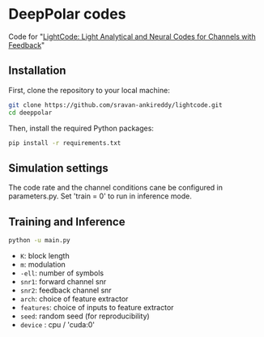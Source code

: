 # DeepPolar codes
Code for "[LightCode: Light Analytical and Neural Codes for Channels with Feedback](https://arxiv.org/pdf/2403.10751)"

## Installation

First, clone the repository to your local machine:

```bash
git clone https://github.com/sravan-ankireddy/lightcode.git
cd deeppolar
```

Then, install the required Python packages:

```bash
pip install -r requirements.txt
```

## Simulation settings

The code rate and the channel conditions cane be configured in parameters.py. Set 'train = 0' to run in inference mode.

## Training and Inference

```bash
python -u main.py
```

- `K`: block length
- `m`: modulation
- `-ell`: number of symbols
- `snr1`: forward channel snr
- `snr2`: feedback channel snr
- `arch`: choice of feature extractor
- `features`: choice of inputs to feature extractor
- `seed`: random seed (for reproducibility)
- `device` : cpu / 'cuda:0'
